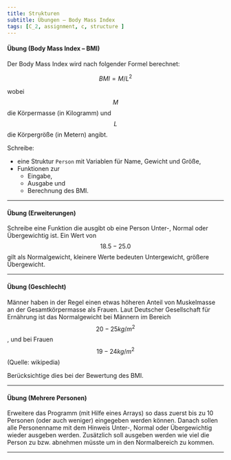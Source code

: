```yaml
---
title: Strukturen
subtitle: Übungen – Body Mass Index
tags: [C_2, assignment, c, structure ]
---
```


<script src="https://cdn.mathjax.org/mathjax/latest/MathJax.js?config=TeX-AMS-MML_HTMLorMML" type="text/javascript"></script>

#### Übung (Body Mass Index – BMI)

Der Body Mass Index wird nach folgender Formel berechnet:

$$BMI=M/L^2$$

wobei $$M$$ die Körpermasse (in Kilogramm) und $$L$$ die Körpergröße (in Metern) angibt.

Schreibe:

- eine Struktur `Person` mit Variablen für Name, Gewicht und Größe,
- Funktionen zur 
  - Eingabe,
  - Ausgabe und
  - Berechnung des BMI.

---

#### Übung (Erweiterungen)
Schreibe eine Funktion die ausgibt ob eine Person Unter-, Normal oder Übergewichtig ist. Ein Wert von $$18.5-25.0$$ gilt als Normalgewicht, kleinere Werte bedeuten Untergewicht, größere Übergewicht.

---

#### Übung (Geschlecht)

Männer haben in der Regel einen etwas höheren Anteil von Muskelmasse an der Gesamtkörpermasse als Frauen. Laut Deutscher Gesellschaft für Ernährung ist das Normalgewicht bei Männern im Bereich $$20-25 kg/m^2$$, und bei Frauen $$19-24 kg/m^2$$ (Quelle: wikipedia)

Berücksichtige dies bei der Bewertung des BMI.

---

#### Übung (Mehrere Personen)

Erweitere das Programm (mit Hilfe eines Arrays) so dass zuerst bis zu 10 Personen (oder auch weniger) eingegeben werden können. Danach sollen alle Personenname mit dem Hinweis Unter-, Normal oder Übergewichtig wieder ausgeben werden. Zusätzlich soll ausgeben werden wie viel die Person zu bzw. abnehmen müsste um in den Normalbereich zu kommen.

---
